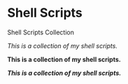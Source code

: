# Shell Scripts
Shell Scripts Collection

*This is a collection of my shell scripts.*

**This is a collection of my shell scripts.**

***This is a collection of my shell scripts.***

